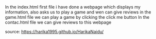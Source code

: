 In the index.html first file i have done a webpage which displays my information, also asks us to play a game and wen can give reviews 
 in the game.html file we can play a game by clicking the click me button
 In the contac.html file we can give reviews to this webpage
 
 source: <https://harika1995.github.io/HarikaNaidu/>

